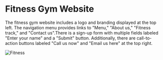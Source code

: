 # Fitness Gym Website

The fitness gym website includes a logo and branding displayed at the top left. The navigation menu provides links to "Menu," "About us," "Fitness track," and "Contact us".There is a sign-up form with multiple fields labeled "Enter your name" and a "Submit" button. Additionally, there are call-to-action buttons labeled "Call us now" and "Email us here" at the top right.  

![Fitness](https://github.com/user-attachments/assets/cda90420-29c4-4a9b-88cc-ca109ba133a7)
